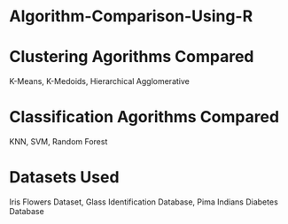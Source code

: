 # Algorithm-Comparison-Using-R

# Clustering Agorithms Compared
K-Means, K-Medoids, Hierarchical Agglomerative

# Classification Agorithms Compared
KNN, SVM, Random Forest

# Datasets Used
Iris Flowers Dataset, Glass Identification Database, Pima Indians Diabetes Database
